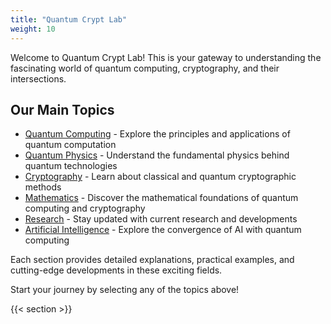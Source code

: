 ```yaml
---
title: "Quantum Crypt Lab"
weight: 10
---
```


Welcome to Quantum Crypt Lab! This is your gateway to understanding the fascinating world of quantum computing, cryptography, and their intersections.

## Our Main Topics

- [Quantum Computing](/quantum-computing) - Explore the principles and applications of quantum computation
- [Quantum Physics](/quantum-physics) - Understand the fundamental physics behind quantum technologies
- [Cryptography](/cryptography) - Learn about classical and quantum cryptographic methods
- [Mathematics](/Mathematics) - Discover the mathematical foundations of quantum computing and cryptography
- [Research](/research) - Stay updated with current research and developments
- [Artificial Intelligence](/ai) - Explore the convergence of AI with quantum computing

Each section provides detailed explanations, practical examples, and cutting-edge developments in these exciting fields.

Start your journey by selecting any of the topics above!

{{< section >}}
